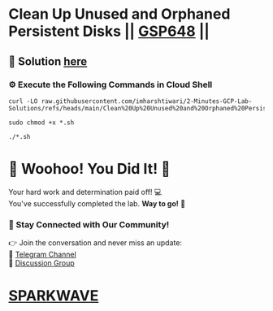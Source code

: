 # Clean Up Unused and Orphaned Persistent Disks || [GSP648](https://www.cloudskillsboost.google/focuses/7797?parent=catalog) ||

## 🔑 Solution [here](https://youtu.be/_-4F21rZWM0)

### ⚙️ Execute the Following Commands in Cloud Shell

```
curl -LO raw.githubusercontent.com/imharshtiwari/2-Minutes-GCP-Lab-Solutions/refs/heads/main/Clean%20Up%20Unused%20and%20Orphaned%20Persistent%20Disks/gsp648.sh

sudo chmod +x *.sh

./*.sh
```

# 🎉 Woohoo! You Did It! 🎉  

Your hard work and determination paid off! 💻  
You've successfully completed the lab. **Way to go!** 🚀

### 💬 Stay Connected with Our Community!  
👉 Join the conversation and never miss an update:  
📢 [Telegram Channel](https://t.me/sparkwave.01)  
👥 [Discussion Group](https://t.me/sparkwave.01chats)  

# [SPARKWAVE](https://www.youtube.com/@sparkwave.01)
